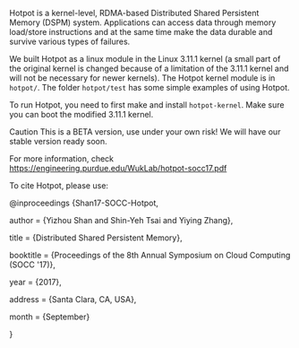 Hotpot is a kernel-level, RDMA-based Distributed Shared Persistent Memory (DSPM) system. Applications can access data through memory load/store instructions and at the same time make the data durable and survive various types of failures. 

We built Hotpot as a linux module in the Linux 3.11.1 kernel (a small part of the original kernel is changed because of a limitation of the 3.11.1 kernel and will not be necessary for newer kernels). The Hotpot kernel module is in `hotpot/`. The folder `hotpot/test` has some simple examples of using Hotpot.

To run Hotpot, you need to first make and install `hotpot-kernel`. Make sure you can boot the modified 3.11.1 kernel.

Caution
This is a BETA version, use under your own risk! We will have our stable version ready soon.

For more information, check https://engineering.purdue.edu/WukLab/hotpot-socc17.pdf

To cite Hotpot, please use:

@inproceedings {Shan17-SOCC-Hotpot,

  author = {Yizhou Shan and Shin-Yeh Tsai and Yiying Zhang},
  
  title = {Distributed Shared Persistent Memory},
  
  booktitle = {Proceedings of the 8th Annual Symposium on Cloud Computing (SOCC '17)},
  
  year = {2017},
  
  address = {Santa Clara, CA, USA},
  
  month = {September}
 
 }
